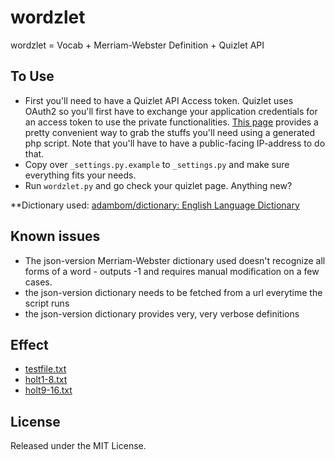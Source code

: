 # wordzlet
wordzlet = Vocab + Merriam-Webster Definition + Quizlet API

## To Use
 - First you'll need to have a Quizlet API Access token. Quizlet uses OAuth2 so you'll first have to exchange your application credentials for an access token to use the private functionalities. [This page](https://quizlet.com/api/2.0/docs/oauth-example-php) provides a pretty convenient way to grab the stuffs you'll need using a generated php script. Note that you'll have to have a public-facing IP-address to do that.
 - Copy over `_settings.py.example` to `_settings.py` and make sure everything fits your needs.
 - Run `wordzlet.py` and go check your quizlet page. Anything new?

**Dictionary used: [adambom/dictionary: English Language Dictionary](https://github.com/adambom/dictionary)

## Known issues
 - The json-version Merriam-Webster dictionary used doesn't recognize all forms of a word - outputs -1 and requires manual modification on a few cases.
 - the json-version dictionary needs to be fetched from a url everytime the script runs
 - the json-version dictionary provides very, very verbose definitions

## Effect
 - [testfile.txt](https://quizlet.com/178733991/dynamiccachetestfiletxt-flash-cards/)
 - [holt1-8.txt](https://quizlet.com/178734153/dynamiccacheholt1-8txt-flash-cards/)
 - [holt9-16.txt](https://quizlet.com/178734283/dynamiccacheholt9-16txt-flash-cards/)
## License
Released under the MIT License.
